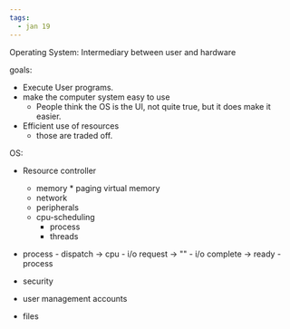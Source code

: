 ```yaml
---
tags:
  - jan 19
---
```


Operating System: Intermediary between user and hardware

goals:
* Execute User programs.
* make the computer system easy to use
	* People think the OS is the UI, not quite true, but it does make it easier.
* Efficient use of resources
	* those are traded off.


OS:
* Resource controller
	* memory * paging virtual memory
	* network
	* peripherals
	* cpu-scheduling
		* process
		* threads


* process  - dispatch -> cpu - i/o request -> ""  - i/o complete -> ready -process
* security
* user management accounts
* files